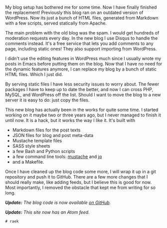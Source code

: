 My blog setup has bothered me for some time. Now I have finally
finished the replacement! Previously this blog ran on an outdated
version of WordPress. Now its just a bunch of HTML files, generated
from Markdown with a few scripts, served statically from Apache.

The main problem with the old blog was the spam. I would get hundreds
of moderation requests every day. In the new blog I use Disqus to
handle the comments instead. It's a free service that lets you add
comments to any page, including static ones! They also support
importing from WordPress.

I didn't use the editing features in WordPress much since I usually
wrote my posts in Emacs before putting them on the blog. Now that I
have no need for the dynamic features anymore, I can replace my blog
by a bunch of static HTML files. Which I just did.

By serving static files I have less security issues to worry
about. The fewer packages I have to keep up to date the better, and
now I can cross PHP, MySQL, and WordPress off the list. Should I want
to move the blog to a new server it is easy to do: just copy the
files.

This new blog has actually been in the works for quite some time. I
started working on it maybe two or three years ago, but I never
managed to finish it until now. It is a hack, but it works the way I
like it. It's built with

* Markdown files for the post texts
* JSON files for blog and post meta-data
* Mustache template files
* SASS style sheets
* a few Bash and Python scripts
* a few command line tools: [mustache][mustache] and [jq][jq]
* and a Makefile.

[mustache]: <https://mustache.github.io/mustache.1.html>
[jq]:       <http://stedolan.github.io/jq/>

Once I have cleaned up the blog code some more, I will wrap it up in a
git repository and push it to GitHub. There are a few more changes
that I should really make, like adding feeds, but I believe this is
good for now. Most importantly, I removed the obstacle that kept me
from writing for so long.

<i>**Update:** The blog code is now available [on
GitHub](https://github.com/raek/blog.raek.se).</i>

<i>**Update:** This site now has an Atom feed.</i>

`# raek`